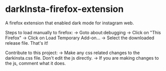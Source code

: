 # darkInsta-firefox-extension
A firefox extension that enabled dark mode for instagram web.


Steps to load manually to firefox:
    -> Goto about:debugging
    -> Click on "This Firefox"
    -> Click on Load Temporary Add-on...
    -> Select the downloaded release file. That's it!

Contribute to this project:
    -> Make any css related changes to the darkinsta.css file. Don't edit the js directly.
    -> If you are making changes to the js, comment what it does.
